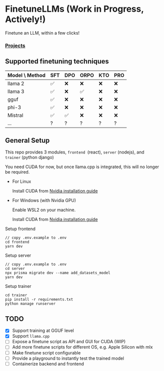 # FinetuneLLMs (Work in Progress, Actively!)

Finetune an LLM, within a few clicks!

### [Projects](https://github.com/users/jazelly/projects/1/views/1)

## Supported finetuning techniques

| Model \ Method | SFT | DPO | ORPO | KTO | PRO |
| -------------- | --- | --- | ---- | --- | --- |
| llama 2        | ✅  | ❌  | ❌   | ❌  | ❌  |
| llama 3        | ✅  | ❌  | ✅   | ❌  | ❌  |
| gguf           | ✅  | ❌  | ❌   | ❌  | ❌  |
| phi-3          | ✅  | ❌  | ❌   | ❌  | ❌  |
| Mistral        | ✅  | ✅  | ❌   | ❌  | ❌  |
| ...            | ?   | ?   | ?    | ?   | ?   |

## General Setup

This repo provides 3 modules, `frontend `(react), `server` (nodejs), and `trainer` (python django)

You need CUDA for now, but once llama.cpp is integrated, this will no longer be required.

- For Linux

  Install CUDA from [Nvidia installation guide](https://docs.nvidia.com/cuda/cuda-installation-guide-linux/)

- For Windows (with Nvidia GPU)

  Enable WSL2 on your machine.

  Install CUDA from [Nvidia installation guide](https://docs.nvidia.com/cuda/cuda-installation-guide-linux/)

Setup frontend

```
// copy .env.example to .env
cd frontend
yarn dev
```

Setup server

```
// copy .env.example to .env
cd server
npx prisma migrate dev --name add_datasets_model
yarn dev
```

Setup trainer

```
cd trainer
pip install -r requirements.txt
python manage runserver
```

## TODO

- [x] Support training at GGUF level
- [x] Support `llama.cpp`
- [ ] Expose a finetune script as API and GUI for CUDA (WIP)
- [ ] Add more finetune scripts for different OS, e.g. Apple Silicon with mlx
- [ ] Make finetune script configurable
- [ ] Provide a playground to instantly test the trained model
- [ ] Containerize backend and frontend
